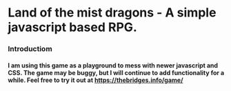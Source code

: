 # Land of the mist dragons - A simple javascript based RPG.


### Introductiom
#### I am using this game as a playground to mess with newer javascript and CSS. The game may be buggy, but I will continue to add functionality for a while. Feel free to try it out at https://thebridges.info/game/
